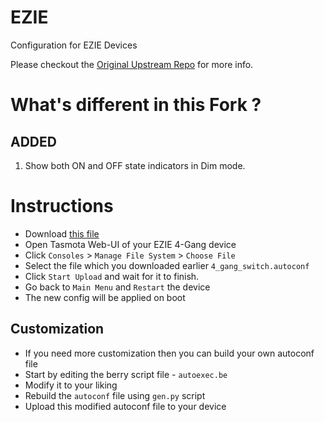 # EZIE
Configuration for EZIE Devices

Please checkout the [Original Upstream Repo](https://github.com/sushantr5/EZIE) for more info.

# What's different in this Fork ?

## ADDED

1. Show both ON and OFF state indicators in Dim mode.

# Instructions

- Download [this file](https://github.com/nfragment/EZIE/blob/main/autoconf/esp32/4_gang_switch.autoconf)
- Open Tasmota Web-UI of your EZIE 4-Gang device
- Click `Consoles` > `Manage File System` > `Choose File`
- Select the file which you downloaded earlier `4_gang_switch.autoconf`
- Click `Start Upload` and wait for it to finish.
- Go back to `Main Menu` and `Restart` the device
- The new config will be applied on boot

## Customization

- If you need more customization then you can build your own autoconf file
- Start by editing the berry script file - `autoexec.be`
- Modify it to your liking
- Rebuild the `autoconf` file using `gen.py` script
- Upload this modified autoconf file to your device 

